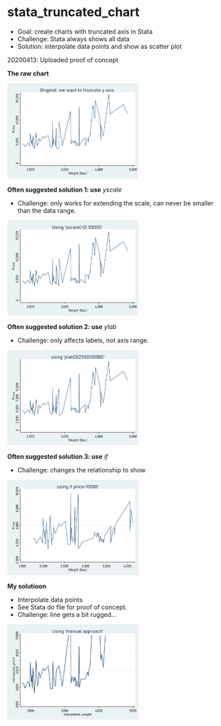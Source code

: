 # stata_truncated_chart
 
* Goal: create charts with truncated axis in Stata
* Challenge: Stata always shows all data
* Solution: interpolate data points and show as scatter plot

20200413: Uploaded proof of concept

**The raw chart**

<img src="fig1.png" width="300">

**Often suggested solution 1: use** *yscale*

 *  Challenge: only works for extending the scale, can never be smaller than the data range. 

<img src="fig2.png" width="300">

**Often suggested solution 2: use** *ylab*

 *  Challenge: only affects labels, not axis range.
 

<img src="fig3.png" width="300">

**Often suggested solution 3: use** *if*

 *  Challenge: changes the relationship to show
 

<img src="fig4.png" width="300">


**My solutioon**

* Interpolate data points
* See Stata do file for proof of concept.
* Challenge: line gets a bit rugged...

<img src="fig5.png" width="300">
